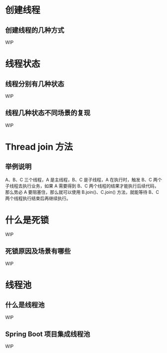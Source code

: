 # 创建线程

## 创建线程的几种方式
WIP

# 线程状态

## 线程分别有几种状态
WIP

## 线程几种状态不同场景的复现
WIP

# Thread join 方法

## 举例说明
A、B、C 三个线程，A 是主线程，B、C 是子线程，A 在执行时，触发 B、C 两个子线程去执行业务，如果 A 需要得到 B、C 两个线程的结果才能执行后续代码，那么势必 A 要阻塞住，那么就可以使用 B.join()、C.join() 方法，就能等待 B、C 两个线程执行结束后再继续执行。

# 什么是死锁
WIP

## 死锁原因及场景有哪些
WIP

# 线程池

## 什么是线程池
WIP

## Spring Boot 项目集成线程池
WIP

